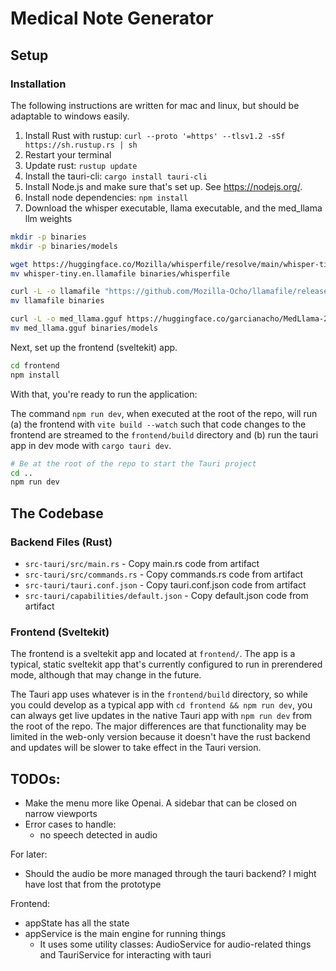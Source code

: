 # Medical Note Generator

## Setup

### Installation

The following instructions are written for mac and linux, but should be adaptable to windows easily.

1. Install Rust with rustup: `curl --proto '=https' --tlsv1.2 -sSf https://sh.rustup.rs | sh`
2. Restart your terminal
3. Update rust: `rustup update`
4. Install the tauri-cli: `cargo install tauri-cli`
5. Install Node.js and make sure that's set up. See https://nodejs.org/.
6. Install node dependencies: `npm install`
7. Download the whisper executable, llama executable, and the med_llama llm weights

```bash
mkdir -p binaries
mkdir -p binaries/models

wget https://huggingface.co/Mozilla/whisperfile/resolve/main/whisper-tiny.en.llamafile
mv whisper-tiny.en.llamafile binaries/whisperfile

curl -L -o llamafile "https://github.com/Mozilla-Ocho/llamafile/releases/download/0.9.3/llamafile-0.9.3"
mv llamafile binaries

curl -L -o med_llama.gguf https://huggingface.co/garcianacho/MedLlama-2-7B-GGUF/resolve/main/MedLlama-2-7B.q4_K_S.gguf?download=true
mv med_llama.gguf binaries/models
```

Next, set up the frontend (sveltekit) app.

```bash
cd frontend
npm install
```

With that, you're ready to run the application:

The command `npm run dev`, when executed at the root of the repo, will run (a) the frontend with `vite build --watch` such that code changes to the frontend are streamed to the `frontend/build` directory and (b) run the tauri app in dev mode with `cargo tauri dev`.

```bash
# Be at the root of the repo to start the Tauri project
cd ..
npm run dev
```

## The Codebase

### Backend Files (Rust)

- `src-tauri/src/main.rs` - Copy main.rs code from artifact
- `src-tauri/src/commands.rs` - Copy commands.rs code from artifact
- `src-tauri/tauri.conf.json` - Copy tauri.conf.json code from artifact
- `src-tauri/capabilities/default.json` - Copy default.json code from artifact

### Frontend (Sveltekit)

The frontend is a sveltekit app and located at `frontend/`. The app is a typical, static sveltekit app that's currently configured to run in prerendered mode, although that may change in the future.

The Tauri app uses whatever is in the `frontend/build` directory, so while you could develop as a typical app with `cd frontend && npm run dev`, you can always get live updates in the native Tauri app with `npm run dev` from the root of the repo. The major differences are that functionality may be limited in the web-only version because it doesn't have the rust backend and updates will be slower to take effect in the Tauri version.

## TODOs:

- Make the menu more like Openai. A sidebar that can be closed on narrow viewports
- Error cases to handle:
  - no speech detected in audio

For later:

- Should the audio be more managed through the tauri backend? I might have lost that from the prototype

Frontend:

- appState has all the state
- appService is the main engine for running things
  - It uses some utility classes: AudioService for audio-related things and TauriService for interacting with tauri
